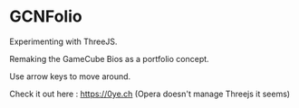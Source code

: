 # GCNFolio

Experimenting with ThreeJS.

Remaking the GameCube Bios as a portfolio concept.

Use arrow keys to move around.

Check it out here : https://0ye.ch (Opera doesn't manage Threejs it seems)

